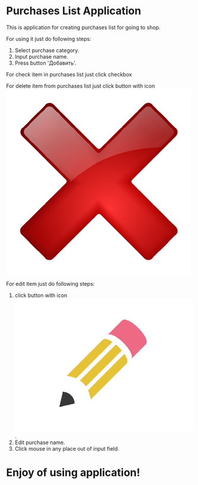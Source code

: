 <style>
  .icon{
    width:100px;
    height:100px;
  }
</style>

# Purchases List Application

This is application for creating purchases list for going to shop.

For using it just do following steps:
1. Select purchase category.
2. Input purchase name.
3. Press button 'Добавить'.

For check item in purchases list just click checkbox

For delete item from purchases list just click button with icon ![delete icon](/img/02_delete_icon.png)

For edit item just do following steps:
1. click button with icon ![edit icon](/img/01_edit_icon.png).
2. Edit purchase name.
3. Click mouse in any place out of input field.


# Enjoy of using application!